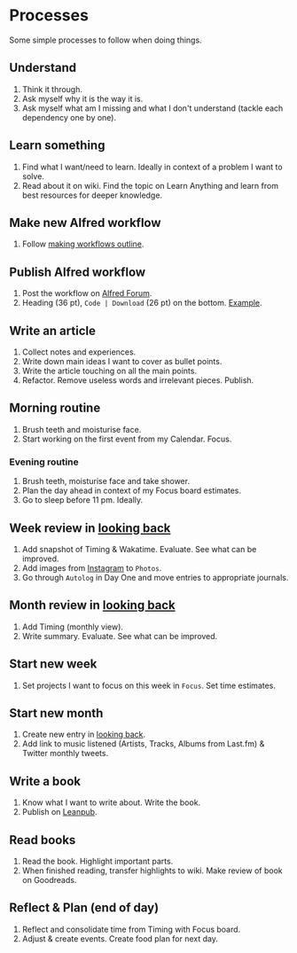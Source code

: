 # Processes
Some simple processes to follow when doing things.

## Understand
1. Think it through.
2. Ask myself why it is the way it is.
3. Ask myself what am I missing and what I don't understand (tackle each dependency one by one).

## Learn something
1. Find what I want/need to learn. Ideally in context of a problem I want to solve.
2. Read about it on wiki. Find the topic on Learn Anything and learn from best resources for deeper knowledge.

## Make new Alfred workflow
1. Follow [making workflows outline](../macOS/apps/alfred/making-workflows.md).

## Publish Alfred workflow
1. Post the workflow on [Alfred Forum](https://www.alfredforum.com/).
2. Heading (36 pt), `Code | Download` (26 pt) on the bottom. [Example](https://www.alfredforum.com/topic/10486-ask-create-share).

## Write an article
1. Collect notes and experiences.
2. Write down main ideas I want to cover as bullet points.
3. Write the article touching on all the main points.
4. Refactor. Remove useless words and irrelevant pieces. Publish.

## Morning routine
1. Brush teeth and moisturise face.
2. Start working on the first event from my Calendar. Focus.

### Evening routine
1. Brush teeth, moisturise face and take shower.
2. Plan the day ahead in context of my Focus board estimates.
3. Go to sleep before 11 pm. Ideally.

## Week review in [looking back](../looking-back/looking-back.md)
1. Add snapshot of Timing & Wakatime. Evaluate. See what can be improved.
2. Add images from [Instagram](https://www.instagram.com/nikitavoloboev) to `Photos`.
3. Go through `Autolog` in Day One and move entries to appropriate journals.

## Month review in [looking back](../looking-back/looking-back.md)
1. Add Timing (monthly view).
1. Write summary. Evaluate. See what can be improved.

## Start new week
1. Set projects I want to focus on this week in `Focus`. Set time estimates.

## Start new month
1. Create new entry in [looking back](../looking-back/looking-back.md).
2. Add link to music listened (Artists, Tracks, Albums from Last.fm) & Twitter monthly tweets.

## Write a book
1. Know what I want to write about. Write the book.
2. Publish on [Leanpub](https://leanpub.com/).

## Read books
1. Read the book. Highlight important parts.
2. When finished reading, transfer highlights to wiki. Make review of book on Goodreads.

## Reflect & Plan (end of day)
1. Reflect and consolidate time from Timing with Focus board.
2. Adjust & create events. Create food plan for next day.